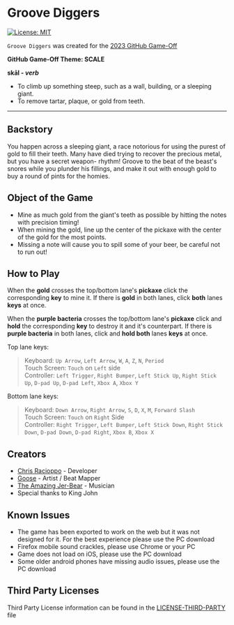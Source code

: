 # Groove Diggers
[![License: MIT](https://img.shields.io/badge/License-MIT-blue.svg?style=flat)](LICENSE)

`Groove Diggers` was created for the [2023 GitHub Game-Off](https://itch.io/jam/game-off-2023)

**GitHub Game-Off Theme: SCALE**

**skāl - _verb_**

- To climb up something steep, such as a wall, building, or a sleeping giant.
- To remove tartar, plaque, or gold from teeth.

---

## Backstory

You happen across a sleeping giant, a race notorious for using the purest of gold to fill their teeth. Many have died trying to recover the precious metal, but you have a secret weapon- rhythm! Groove to the beat of the beast's snores while you plunder his fillings, and make it out with enough gold to buy a round of pints for the homies.

## Object of the Game

- Mine as much gold from the giant's teeth as possible by hitting the notes with precision timing!
- When mining the gold, line up the center of the pickaxe with the center of the gold for the most points.
- Missing a note will cause you to spill some of your beer, be careful not to run out!

## How to Play

When the **gold** crosses the top/bottom lane's **pickaxe** click the corresponding **key** to mine it. If there is **gold** in both lanes, click **both** lanes **keys** at once.

When the **purple bacteria** crosses the top/bottom lane's **pickaxe** click and **hold** the corresponding **key** to destroy it and it's counterpart. If there is **purple bacteria** in both lanes, click and **hold both** lanes **keys** at once.

Top lane keys:
>Keyboard: `Up Arrow`, `Left Arrow`, `W`, `A`, `Z`, `N`, `Period`  
>Touch Screen: `Touch` on `Left` side  
>Controller: `Left Trigger`, `Right Bumper`, `Left Stick Up`, `Right Stick Up`, `D-pad Up`, `D-pad Left`, `Xbox A`, `Xbox Y`

Bottom lane keys:
>Keyboard: `Down Arrow`, `Right Arrow`, `S`, `D`, `X`, `M`, `Forward Slash`  
>Touch Screen: `Touch` on `Right` Side  
>Controller: `Right Trigger`, `Left Bumper`, `Left Stick Down`, `Right Stick Down`, `D-pad Down`, `D-pad Right`, `Xbox B`, `Xbox X`

## Creators

- [Chris Racioppo](https://github.com/Gravedigger7789) - Developer
- [Goose](https://github.com/Splendead-Goose) - Artist / Beat Mapper
- [The Amazing Jer-Bear](https://www.youtube.com/user/shredaholic86) - Musician
- Special thanks to King John

## Known Issues
- The game has been exported to work on the web but it was not designed for it. For the best experience please use the PC download
- Firefox mobile sound crackles, please use Chrome or your PC
- Game does not load on iOS, please use the PC download
- Some older android phones have missing audio issues, please use the PC download

## Third Party Licenses

Third Party License information can be found in the [LICENSE-THIRD-PARTY](LICENSE-THIRD-PARTY.md) file
